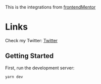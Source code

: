 This is the integrations from [frontendMentor](https://www.frontendmentor.io/challenges/loopstudios-landing-page-N88J5Onjw)

# Links

Check my Twitter: [Twitter](https://twitter.com/TimeoBoulhol)

## Getting Started

First, run the development server:

```bash
yarn dev
```

